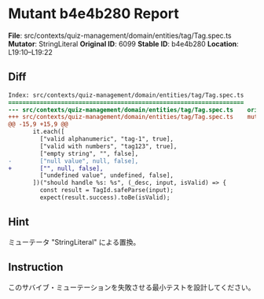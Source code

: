 # Mutant b4e4b280 Report

**File**: src/contexts/quiz-management/domain/entities/tag/Tag.spec.ts
**Mutator**: StringLiteral
**Original ID**: 6099
**Stable ID**: b4e4b280
**Location**: L19:10–L19:22

## Diff

```diff
Index: src/contexts/quiz-management/domain/entities/tag/Tag.spec.ts
===================================================================
--- src/contexts/quiz-management/domain/entities/tag/Tag.spec.ts	original
+++ src/contexts/quiz-management/domain/entities/tag/Tag.spec.ts	mutated #6099
@@ -15,9 +15,9 @@
       it.each([
         ["valid alphanumeric", "tag-1", true],
         ["valid with numbers", "tag123", true],
         ["empty string", "", false],
-        ["null value", null, false],
+        ["", null, false],
         ["undefined value", undefined, false],
       ])("should handle %s: %s", (_desc, input, isValid) => {
         const result = TagId.safeParse(input);
         expect(result.success).toBe(isValid);
```

## Hint

ミューテータ "StringLiteral" による置換。

## Instruction

このサバイブ・ミューテーションを失敗させる最小テストを設計してください。
